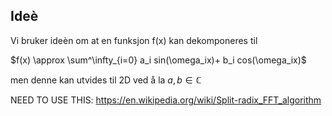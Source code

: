 Ideè
-----

Vi bruker ideèn om at en funksjon f(x) kan dekomponeres til

$f(x) \approx \sum^\infty_{i=0} a_i sin(\omega_ix)+ b_i cos(\omega_ix)$

men denne kan utvides til 2D ved å la $a,b\in \mathbb{C}$

NEED TO USE THIS: https://en.wikipedia.org/wiki/Split-radix_FFT_algorithm

